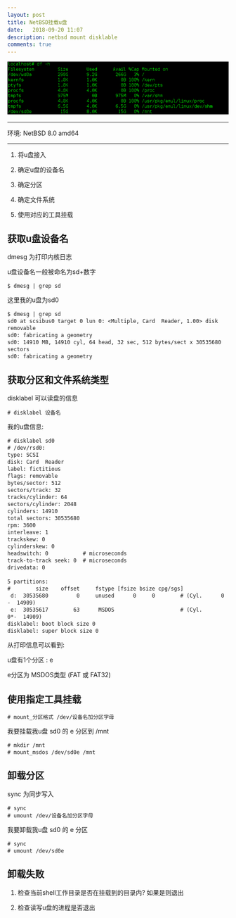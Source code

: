 ```yaml
---
layout: post
title: NetBSD挂载u盘
date:   2018-09-20 11:07
description: netbsd mount disklable
comments: true
---
```


![netbsd-mount-usbdisk](https://raw.githubusercontent.com/luhux/images/master/netbsd-mount-usbdisk.png)

----------------

环境: NetBSD 8.0 amd64

----------------


1. 将u盘接入

2. 确定u盘的设备名

3. 确定分区

4. 确定文件系统

5. 使用对应的工具挂载


## 获取u盘设备名


dmesg 为打印内核日志

u盘设备名一般被命名为sd+数字

```
$ dmesg | grep sd
```

这里我的u盘为sd0
```
$ dmesg | grep sd
sd0 at scsibus0 target 0 lun 0: <Multiple, Card  Reader, 1.00> disk removable
sd0: fabricating a geometry
sd0: 14910 MB, 14910 cyl, 64 head, 32 sec, 512 bytes/sect x 30535680 sectors
sd0: fabricating a geometry
```

## 获取分区和文件系统类型

disklabel 可以读盘的信息

```
# disklabel 设备名
```

我的u盘信息:

```
# disklabel sd0
# /dev/rsd0:
type: SCSI
disk: Card  Reader    
label: fictitious
flags: removable
bytes/sector: 512
sectors/track: 32
tracks/cylinder: 64
sectors/cylinder: 2048
cylinders: 14910
total sectors: 30535680
rpm: 3600
interleave: 1
trackskew: 0
cylinderskew: 0
headswitch: 0           # microseconds
track-to-track seek: 0  # microseconds
drivedata: 0 

5 partitions:
#        size    offset     fstype [fsize bsize cpg/sgs]
 d:  30535680         0     unused      0     0        # (Cyl.      0 -  14909)
 e:  30535617        63      MSDOS                     # (Cyl.      0*-  14909)
disklabel: boot block size 0
disklabel: super block size 0
```

从打印信息可以看到:

u盘有1个分区 : e 

e分区为 MSDOS类型 (FAT 或 FAT32)

## 使用指定工具挂载

```
# mount_分区格式 /dev/设备名加分区字母
```

我要挂载我u盘 sd0 的 e 分区到 /mnt

```
# mkdir /mnt
# mount_msdos /dev/sd0e /mnt
```


## 卸载分区

sync 为同步写入

```
# sync
# umount /dev/设备名加分区字母
```

我要卸载我u盘 sd0 的 e 分区 

```
# sync
# umount /dev/sd0e
```

## 卸载失败

1. 检查当前shell工作目录是否在挂载到的目录内? 如果是则退出

2. 检查读写u盘的进程是否退出
